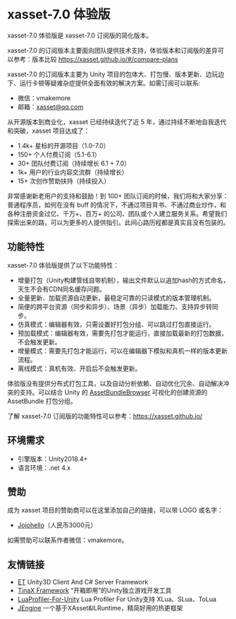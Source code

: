 # xasset-7.0 体验版

xasset-7.0 体验版是 xasset-7.0 订阅版的简化版本。

xasset-7.0 的订阅版本主要面向团队提供技术支持，体验版本和订阅版的差异可以参考：版本比较 https://xasset.github.io/#/compare-plans

xasset-7.0 的订阅版本主要为 Unity 项目的包体大、打包慢、版本更新、边玩边下、运行卡顿等疑难杂症提供全面有效的解决方案。如需订阅可以联系:

- 微信：vmakemore
- 邮箱：xasset@qq.com

从开源版本到商业化，xasset 已经持续迭代了近 5 年，通过持续不断地自我迭代和突破，xasset 项目达成了：

- 1.4k+ 星标的开源项目（1.0-7.0）
- 150+ 个人付费订阅（5.1-6.1）
- 30+ 团队付费订阅（持续增长 6.1 + 7.0）
- 1k+ 用户的行业内容交流群（持续增长）
- 15+ 次创作赞助扶持（持续投入）

非常感谢新老用户的支持和鼓励！到 100+ 团队订阅的时候，我们将和大家分享：普通程序员，如何在没有 buff 的情况下，不通过项目背书、不通过商业炒作，和各种注册资金过亿、千万+、百万+ 的公司、团队或个人建立服务关系。希望我们探索出来的路，可以为更多的人提供指引。此间心路历程都是真实且没有包装的。

## 功能特性

xasset-7.0 体验版提供了以下功能特性：

- 增量打包（Unity构建管线自带机制），输出文件默认以追加hash的方式命名，天生不会有CDN同名缓存问题。
- 全量更新、加载资源自动更新，最稳定可靠的只读模式的版本管理机制。
- 简便的跨平台资源（同步和异步）、场景（异步）加载能力、支持异步转同步。
- 仿真模式：编辑器有效，只需设置好打包分组、可以跳过打包直接运行。
- 预加载模式：编辑器有效，需要先打包才能运行，直接加载最新的打包数据，不会触发更新。
- 增量模式：需要先打包才能运行，可以在编辑器下模拟和真机一样的版本更新流程。
- 离线模式：真机有效、开启后不会触发更新。

体验版没有提供分布式打包工具，以及自动分析依赖、自动优化冗余、自动解决冲突的支持。可以结合 Unity 的 [AssetBundleBrowser](https://github.com/Unity-Technologies/AssetBundles-Browser) 可视化的创建资源的 AssetBundle 打包分组。

了解 xasset-7.0 订阅版的功能特性可以参考：https://xasset.github.io/

## 环境需求

- 引擎版本：Unity2018.4+
- 语言环境：.net 4.x

## 赞助

成为 xasset 项目的赞助商可以在这里添加自己的链接，可以带 LOGO 或名字：

- [Jojohello](https://www.zhihu.com/people/jojohello)（人民币3000元）

如需赞助可以联系作者微信：vmakemore。


## 友情链接

- [ET](https://github.com/egametang/ET) Unity3D Client And C# Server Framework
- [TinaX Framework](https://tinax.corala.space/) “开箱即用”的Unity独立游戏开发工具
- [LuaProfiler-For-Unity](https://github.com/ElPsyCongree/LuaProfiler-For-Unity) Lua Profiler For Unity支持 XLua、SLua、ToLua
- [JEngine](https://github.com/JasonXuDeveloper/JEngine) 一个基于XAsset&ILRuntime，精简好用的热更框架
